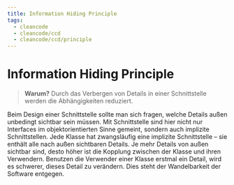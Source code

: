 ```yaml
---
title: Information Hiding Principle
tags:
  - cleancode
  - cleancode/ccd
  - cleancode/ccd/principle
---
```

# Information Hiding Principle

>**Warum?**
>Durch das Verbergen von Details in einer Schnittstelle werden die Abhängigkeiten reduziert.

Beim Design einer Schnittstelle sollte man sich fragen, welche Details außen unbedingt sichtbar sein müssen. Mit Schnittstelle sind hier nicht nur Interfaces im objektorientierten Sinne gemeint, sondern auch implizite Schnittstellen. Jede Klasse hat zwangsläufig eine implizite Schnittstelle – sie enthält alle nach außen sichtbaren Details. Je mehr Details von außen sichtbar sind, desto höher ist die Kopplung zwischen der Klasse und ihren Verwendern. Benutzen die Verwender einer Klasse erstmal ein Detail, wird es schwerer, dieses Detail zu verändern. Dies steht der Wandelbarkeit der Software entgegen.